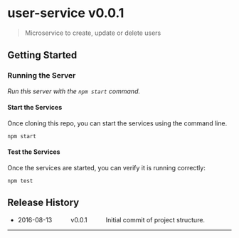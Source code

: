 # user-service v0.0.1 

> Microservice to create, update or delete users


## Getting Started

### Running the Server
_Run this server with the `npm start` command._

#### Start the Services
Once cloning this repo, you can start the services using the command line.

```shell
npm start
```

#### Test the Services
Once the services are started, you can verify it is running correctly:

```shell
npm test
```


## Release History

  * 2016-08-13   v0.0.1   Initial commit of project structure.

---